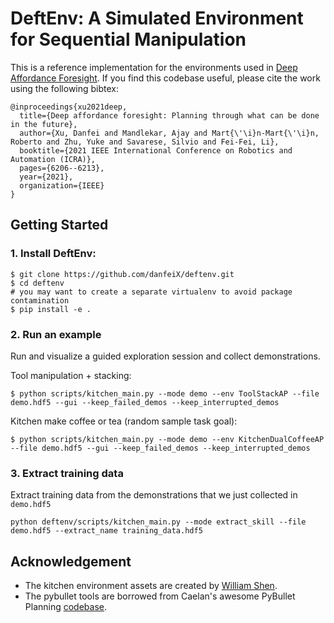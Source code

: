 # DeftEnv: A Simulated Environment for Sequential Manipulation

This is a reference implementation for the environments used in [Deep Affordance Foresight](https://arxiv.org/abs/2011.08424).
If you find this codebase useful, please cite the work using the following bibtex:

```
@inproceedings{xu2021deep,
  title={Deep affordance foresight: Planning through what can be done in the future},
  author={Xu, Danfei and Mandlekar, Ajay and Mart{\'\i}n-Mart{\'\i}n, Roberto and Zhu, Yuke and Savarese, Silvio and Fei-Fei, Li},
  booktitle={2021 IEEE International Conference on Robotics and Automation (ICRA)},
  pages={6206--6213},
  year={2021},
  organization={IEEE}
}
```

## Getting Started
### 1. Install DeftEnv:
```
$ git clone https://github.com/danfeiX/deftenv.git
$ cd deftenv
# you may want to create a separate virtualenv to avoid package contamination
$ pip install -e .
```

### 2. Run an example
Run and visualize a guided exploration session and collect demonstrations.

Tool manipulation + stacking:
```angular2html
$ python scripts/kitchen_main.py --mode demo --env ToolStackAP --file demo.hdf5 --gui --keep_failed_demos --keep_interrupted_demos
```

Kitchen make coffee or tea (random sample task goal):
```angular2html
$ python scripts/kitchen_main.py --mode demo --env KitchenDualCoffeeAP --file demo.hdf5 --gui --keep_failed_demos --keep_interrupted_demos
```

### 3. Extract training data
Extract training data from the demonstrations that we just collected in `demo.hdf5`
```angular2html
python deftenv/scripts/kitchen_main.py --mode extract_skill --file demo.hdf5 --extract_name training_data.hdf5
```

## Acknowledgement
- The kitchen environment assets are created by [William Shen](https://cs.stanford.edu/people/bshen88/#publications).
- The pybullet tools are borrowed from Caelan's awesome PyBullet Planning [codebase](https://github.com/caelan/pybullet-planning).
